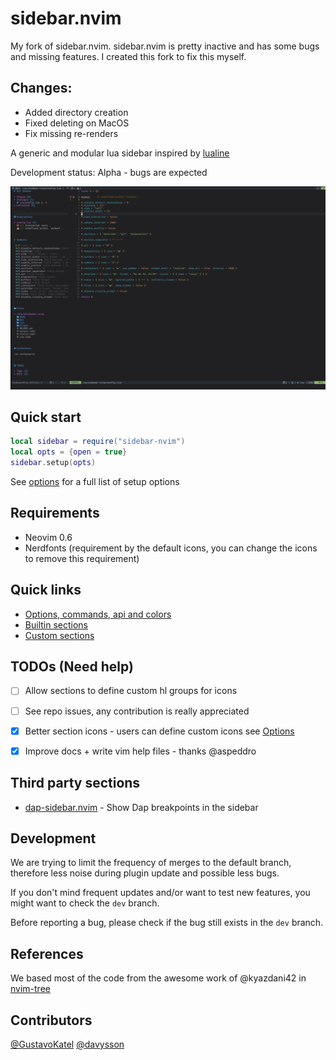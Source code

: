 # sidebar.nvim

My fork of sidebar.nvim. sidebar.nvim is pretty inactive and has some bugs and missing features. I created
this fork to fix this myself. 

## Changes:
- Added directory creation
- Fixed deleting on MacOS
- Fix missing re-renders

A generic and modular lua sidebar inspired by [lualine](https://github.com/hoob3rt/lualine.nvim)

Development status: Alpha - bugs are expected

![screenshot](./demo/screenshot.png)

## Quick start

```lua
local sidebar = require("sidebar-nvim")
local opts = {open = true}
sidebar.setup(opts)
```

See [options](./doc/general.md#options) for a full list of setup options

## Requirements

- Neovim 0.6
- Nerdfonts (requirement by the default icons, you can change the icons to remove this requirement)

## Quick links

- [Options, commands, api and colors](./doc/general.md)
- [Builtin sections](./doc/general.md#builtin-sections)
- [Custom sections](./doc/general.md#custom-sections)


## TODOs (Need help)

- [ ] Allow sections to define custom hl groups for icons
- [ ] See repo issues, any contribution is really appreciated
- [x] Better section icons - users can define custom icons see [Options](./doc/general.md#options)
- [x] Improve docs + write vim help files - thanks @aspeddro


## Third party sections

- [dap-sidebar.nvim](https://github.com/GustavoKatel/dap-sidebar.nvim) - Show Dap breakpoints in the sidebar

## Development

We are trying to limit the frequency of merges to the default branch, therefore less noise during plugin update and possible less bugs.

If you don't mind frequent updates and/or want to test new features, you might want to check the `dev` branch.

Before reporting a bug, please check if the bug still exists in the `dev` branch.

## References

We based most of the code from the awesome work of @kyazdani42 in [nvim-tree](https://github.com/kyazdani42/nvim-tree.lua)

## Contributors

[@GustavoKatel](https://github.com/GustavoKatel/)
[@davysson](https://github.com/davysson/)
